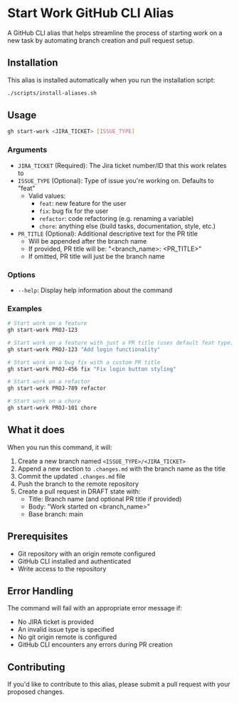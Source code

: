 # Start Work GitHub CLI Alias

A GitHub CLI alias that helps streamline the process of starting work on a new task by automating branch creation and pull request setup.

## Installation

This alias is installed automatically when you run the installation script: 

```bash
./scripts/install-aliases.sh
```

## Usage

```bash
gh start-work <JIRA_TICKET> [ISSUE_TYPE]
```

### Arguments

- `JIRA_TICKET` (Required): The Jira ticket number/ID that this work relates to
- `ISSUE_TYPE` (Optional): Type of issue you're working on. Defaults to "feat"
  - Valid values:
    - `feat`: new feature for the user
    - `fix`: bug fix for the user
    - `refactor`: code refactoring (e.g. renaming a variable)
    - `chore`: anything else (build tasks, documentation, style, etc.)
- `PR_TITLE` (Optional): Additional descriptive text for the PR title
  - Will be appended after the branch name
  - If provided, PR title will be: "<branch_name>: <PR_TITLE>"
  - If omitted, PR title will just be the branch name


### Options

- `--help`: Display help information about the command

### Examples

```bash
# Start work on a feature
gh start-work PROJ-123

# Start work on a feature with just a PR title (uses default feat type)
gh start-work PROJ-123 "Add login functionality"

# Start work on a bug fix with a custom PR title
gh start-work PROJ-456 fix "Fix login button styling"

# Start work on a refactor
gh start-work PROJ-789 refactor

# Start work on a chore
gh start-work PROJ-101 chore
```

## What it does

When you run this command, it will:

1. Create a new branch named `<ISSUE_TYPE>/<JIRA_TICKET>`
2. Append a new section to `.changes.md` with the branch name as the title
3. Commit the updated `.changes.md` file
4. Push the branch to the remote repository
5. Create a pull request in DRAFT state with:
   - Title: Branch name (and optional PR title if provided)
   - Body: "Work started on <branch_name>"
   - Base branch: main

## Prerequisites

- Git repository with an origin remote configured
- GitHub CLI installed and authenticated
- Write access to the repository

## Error Handling

The command will fail with an appropriate error message if:

- No JIRA ticket is provided
- An invalid issue type is specified
- No git origin remote is configured
- GitHub CLI encounters any errors during PR creation

## Contributing

If you'd like to contribute to this alias, please submit a pull request with your proposed changes.